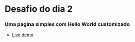 # Desafio do dia 2

### Uma pagina simples com Hello World customizado

- [Live demo](https://helloworld-21daysofcode.netlify.app/)